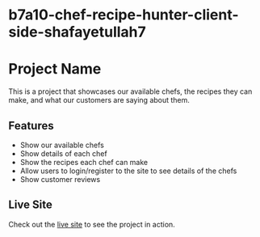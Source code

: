 # b7a10-chef-recipe-hunter-client-side-shafayetullah7

# Project Name

This is a project that showcases our available chefs, the recipes they can make, and what our customers are saying about them.

## Features

- Show our available chefs
- Show details of each chef
- Show the recipes each chef can make
- Allow users to login/register to the site to see details of the chefs
- Show customer reviews

## Live Site

Check out the [live site](https://savory-mediterranean.web.app/) to see the project in action.

